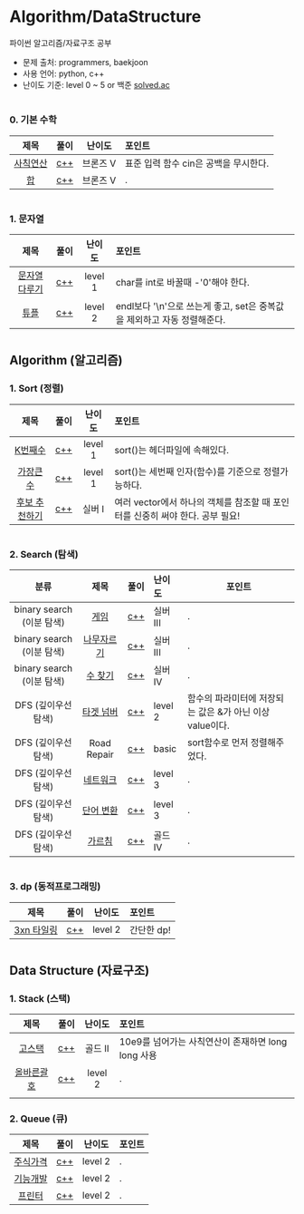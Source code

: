 # Algorithm/DataStructure

파이썬 알고리즘/자료구조 공부

- 문제 출처: programmers, baekjoon
- 사용 언어: python, c++
- 난이도 기준: level 0 ~ 5 or 백준 [solved.ac](https://solved.ac/)

#

### 0. 기본 수학

|                       제목                        |                   풀이                   |  난이도   | 포인트                                |
| :-----------------------------------------------: | :--------------------------------------: | :-------: | :------------------------------------ |
| [사칙연산](https://www.acmicpc.net/problem/10869) |     [c++](1_기본수학/1_사칙연산.cpp)     | 브론즈 V | 표준 입력 함수 cin은 공백을 무시한다. |
|    [합](https://www.acmicpc.net/problem/8393)     | [c++](./2_sort_정렬/2_sort_가장큰수.cpp) | 브론즈 V | .                                     |

#

### 1. 문자열
|                       제목                        |                   풀이                   |  난이도   | 포인트                                |
| :-----------------------------------------------: | :--------------------------------------: | :-------: | :------------------------------------ |
| [문자열다루기](https://programmers.co.kr/learn/courses/30/lessons/12918) |     [c++](알고리즘/문자열/문자열다루기.cpp)     | level 1 | char를 int로 바꿀때 -'0'해야 한다. |
| [튜플](https://programmers.co.kr/learn/courses/30/lessons/64065#) |     [c++](알고리즘/문자열/튜플.cpp)     | level 2 | endl보다 '\n'으로 쓰는게 좋고, set은 중복값을 제외하고 자동 정렬해준다. |

#

## Algorithm (알고리즘)

### 1. Sort (정렬)

|                             제목                             |                  풀이                  | 난이도 | 포인트                                              |
| :----------------------------------------------------------: | :------------------------------------: | :----: | :-------------------------------------------------- |
| [K번째수](https://programmers.co.kr/learn/courses/30/lessons/42748?language=cpp) | [c++](2_sort_정렬/1_sort_k번째수.cpp)  |  level 1  | sort()는 <algorithm> 헤더파일에 속해있다.           |
| [가장큰수](https://programmers.co.kr/learn/courses/30/lessons/42746) | [c++](2_sort_정렬/2_sort_가장큰수.cpp) |  level 1  | sort()는 세번째 인자(함수)를 기준으로 정렬가능하다. |
| [후보 추천하기](https://www.acmicpc.net/problem/1713) | [c++](알고리즘/1_알고리즘_기초/후보추천하기.cpp) | 실버 I |여러 vector에서 하나의 객체를 참조할 때 포인터를 신중히 써야 한다. 공부 필요! |

#

### 2. Search (탐색)

|           분류            |                        제목                        |                    풀이                     | 난이도   | 포인트 |
| :-----------------------: | :------------------------------------------------: | :-----------------------------------------: | :------- | ------ |
| binary search (이분 탐색) |    [게임](https://www.acmicpc.net/problem/1072)    |    [c++](알고리즘/2_시간복잡도/게임.cpp)    | 실버 III | .      |
| binary search (이분 탐색) | [나무자르기](https://www.acmicpc.net/problem/2805) | [c++](알고리즘/2_시간복잡도/나무자르기.cpp) | 실버 III | .      |
| binary search (이분 탐색) | [수 찾기](https://www.acmicpc.net/problem/1920) | [c++](알고리즘/2_시간복잡도/수찾기.cpp) | 실버 IV | . |
| DFS (깊이우선탐색) | [타겟 넘버](https://programmers.co.kr/learn/courses/30/lessons/43165) | [c++](알고리즘/search_탐색/타겟넘버.cpp) | level 2| 함수의 파라미터에 저장되는 값은 &가 아닌 이상 value이다. |  
| DFS (깊이우선탐색) | Road Repair | [c++](알고리즘/search_탐색/RoadRepair.cpp) | basic | sort함수로 먼저 정렬해주었다. |  
| DFS (깊이우선탐색) | [네트워크](https://programmers.co.kr/learn/courses/30/lessons/43162) | [c++](알고리즘/search_탐색/네트워크.cpp) | level 3| .|  
| DFS (깊이우선탐색) | [단어 변환](https://programmers.co.kr/learn/courses/30/lessons/43163) | [c++](알고리즘/search_탐색/단어변환.cpp) | level 3| .|  
| DFS (깊이우선탐색) | [가르침](https://www.acmicpc.net/problem/1062) | [c++](알고리즘/1_알고리즘_기초/가르침.cpp) | 골드 IV| . |  


#

### 3. dp (동적프로그래밍)

|                             제목                             |                  풀이                  | 난이도 | 포인트                                              |
| :----------------------------------------------------------: | :------------------------------------: | :----: | :-------------------------------------------------- |
| [3xn 타일링](https://programmers.co.kr/learn/courses/30/lessons/12902) | [c++](알고리즘/dp_동적프로그래밍/3xn타일링.cpp)  |  level 2  | 간단한 dp!        |

#

## Data Structure (자료구조)

### 1. Stack (스택)

|                      제목                      |                    풀이                    | 난이도  | 포인트                                             |
| :--------------------------------------------: | :----------------------------------------: | :-----: | :------------------------------------------------- |
| [고스택](https://www.acmicpc.net/problem/3425) | [c++](알고리즘/1_알고리즘_기초/고스택.cpp) | 골드 II | 10e9를 넘어가는 사칙연산이 존재하면 long long 사용 |
| [올바른괄호](https://programmers.co.kr/learn/courses/30/lessons/12909) | [c++](자료구조/stack_스택/올바른괄호.cpp) | level 2 | . |
|  |   |   |  | 


### 2. Queue (큐)
|                      제목                      |                    풀이                    | 난이도  | 포인트                                             |
| :--------------------------------------------: | :----------------------------------------: | :-----: | :------------------------------------------------- |
| [주식가격](https://programmers.co.kr/learn/courses/30/lessons/42584) | [c++](자료구조/queue_큐/주식가격.cpp) | level 2 | . |
| [기능개발](https://programmers.co.kr/learn/courses/30/lessons/42586) | [c++](자료구조/queue_큐/기능개발.cpp) | level 2 | . |
| [프린터](https://programmers.co.kr/learn/courses/30/lessons/42587) | [c++](자료구조/queue_큐/프린터.cpp) | level 2 | . |